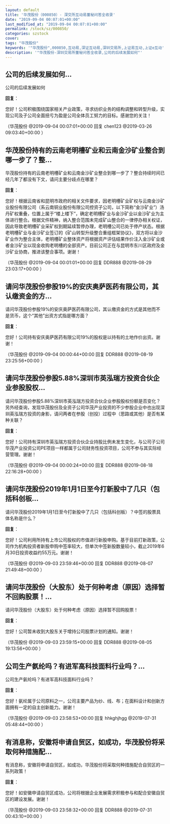 ```yaml
---
layout: default
title: '华茂股份（000850）- 深交所互动易董秘问答全收录'
date: "2019-09-04 00:07:01+00:00"
last_modified_at: "2019-09-04 00:07:01+00:00"
permalink: /stock/sz/000850/
categories: szstock
cover: 
tags: "华茂股份"
keywords: '"华茂股份",000850,互动易,深证互动易,深圳交易所,上证易互动,上证e互动'
description: '"华茂股份-深圳交易所董秘问答全收录,公司的后续发展如何"'
---
```


## 公司的后续发展如何...

公司的后续发展如何

**回复**：

您好！公司积极围绕国家相关产业政策，寻求纺织业务的结构调整和转型升级，实现公司及子公司全面扭亏为盈是公司全体员工努力的目标。感谢您的关注！ 

（华茂股份  @2019-09-04 00:07:01+00:00 回复 chen123  @2019-03-26 09:03:40+00:00 ）

## 华茂股份持有的云南老明槽矿业和云南金沙矿业整合到哪一步了？整...

华茂股份持有的云南老明槽矿业和云南金沙矿业整合到哪一步了？整合持续时间已经几年了都没有下文，请问主要分歧点在哪里？

**回复**：

您好！根据云南省和昆明市政府的相关文件要求，因老明槽矿业矿权与云南金沙矿业股份有限公司（系云南铜业股份有限公司控资子公司，以下简称“金沙矿业”）汤丹矿权重叠，位置上属于“楼上楼下”，确定老明槽矿业与金沙矿业以金沙矿业为主体进行整合。根据文件精神，纳入整合范围未完成矿山整合的一律停办相关权证，因此导致老明槽矿业采矿权到期延续暂停办理，老明槽公司已处于停产状态。根据老明槽矿业与金沙矿业签订的《矿山转型升级整合重组框架协议》，双方将以金沙矿业作为整合主体，老明槽矿业整体资产将根据资产评估结果作价注入金沙矿业或者金沙矿业以现金收购老明槽的全部资产。目前公司正在与昆明市东川区政府及金沙矿业协商，推进该整合事项。谢谢！ 

（华茂股份  @2019-09-04 00:01:01+00:00 回复 DDR888  @2019-08-29 23:03:17+00:00 ）

## 请问华茂股份参股19%的安庆奥萨医药有限公司，其认缴资金的方...

请问华茂股份参股19%的安庆奥萨医药有限公司，其认缴资金的方式是其他而不是货币，这个“其他”出资方式指是哪方面？

**回复**：

您好！公司持有安庆奥萨医药有限公司19%的股权是以持有的土地作价出资。谢谢！ 

（华茂股份  @2019-09-04 00:00:44+00:00 回复 DDR888  @2019-08-19 23:25:56+00:00 ）

## 请问华茂股份参股5.88%深圳市英泓瑞方投资合伙企业参股股权...

请问华茂股份参股5.88%深圳市英泓瑞方投资合伙企业参股股权份额是否变化？另外经查询，发现华茂股份及全资子公司华茂产业投资的不少参股企业中也出现深圳英泓瑞方投资的身影，请问两者在参股（创投）过程中（思路或其他）是否有某种关联？

**回复**：

您好！公司持有深圳市英泓瑞方投资合伙企业持股比例未发生变化，与公司子公司华茂产业投资公司PE项目一样都属于公司财务性投资项目，公司不参与其实际经营管理。谢谢！ 

（华茂股份  @2019-09-04 00:00:24+00:00 回复 DDR888  @2019-08-18 22:16:28+00:00 ）

## 请问华茂股份2019年1月1日至今打新股中了几只（包括科创板...

请问华茂股份2019年1月1日至今打新股中了几只（包括科创板）？中签的股票具体名称是什么？

**回复**：

您好！公司利用所持有上市公司股权的市值进行新股申购。基于目前打新政策，公司作为机构投资者新股申购中签率较大，但单次中签新股数量较小，截止2019年6月30日投资收益约55万元。谢谢！ 

（华茂股份  @2019-09-03 23:59:46+00:00 回复 DDR888  @2019-08-07 21:49:48+00:00 ）

## 请问华茂股份（大股东）处于何种考虑（原因）选择暂不回购股票！...

请问华茂股份（大股东）处于何种考虑（原因）选择暂不回购股票！

**回复**：

您好！公司暂未收到大股东关于增持公司股票计划的通知。谢谢！ 

（华茂股份  @2019-09-03 23:59:15+00:00 回复 DDR888  @2019-08-05 19:13:56+00:00 ）

## 公司生产氨纶吗？有进军高科技面料行业吗？...

公司生产氨纶吗？有进军高科技面料行业吗？

**回复**：

您好！氨纶属于公司原料之一，公司主要产品为纱、线、布；在面料设计和创新方面拥有一定的自主创新能力。谢谢！ 

（华茂股份  @2019-09-03 23:58:53+00:00 回复 hhkghjhgg  @2019-07-31 05:48:44+00:00 ）

## 有消息称，安徽将申请自贸区，如成功，华茂股份将采取何种措施配...

有消息称，安徽将申请自贸区，如成功，华茂股份将采取何种措施配合自贸区的一系列政策！

**回复**：

您好！如安徽申请自贸区成功，公司将根据企业发展需求积极参与和配合安徽自贸区的建设发展。谢谢！ 

（华茂股份  @2019-09-03 23:58:32+00:00 回复 DDR888  @2019-07-31 00:43:10+00:00 ）

